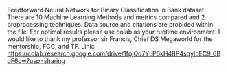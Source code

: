 Feedforward Neural Network for Binary Classification in Bank dataset.
There are 10 Machine Learning Methods and metrics compared and 2 preprocessing techniques. Data source and citations are probided within the file.
For optimal results please use colab as your runtime environment.
I would like to thank my professor sir Francis, Chief DS Megaworld for the mentorship, FCC, and TF. Link: https://colab.research.google.com/drive/1fpjQo7YLP6kH4BP4sqyIoEC9_6BoF6ow?usp=sharing
